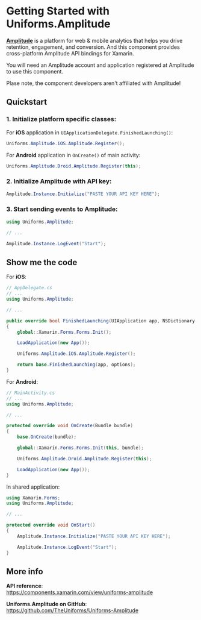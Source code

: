 # Getting Started with Uniforms.Amplitude

[**Amplitude**](https://amplitude.com) is a platform for web & mobile analytics that helps you drive retention, engagement, and conversion. And this component provides cross-platform Amplitude API bindings for Xamarin.

You will need an Amplitude account and application registered at Amplitude to use this component.

Plase note, the component developers aren't affiliated with Amplitude!


Quickstart
----------

### 1. Initialize platform specific classes:

For **iOS** application in `UIApplicationDelegate.FinishedLaunching()`:

```csharp
Uniforms.Amplitude.iOS.Amplitude.Register();
```

For **Android** application in `OnCreate()` of main activity:

```csharp
Uniforms.Amplitude.Droid.Amplitude.Register(this);
```

### 2. Initialize Amplitude with API key:

```csharp
Amplitude.Instance.Initialize("PASTE YOUR API KEY HERE");
```

### 3. Start sending events to Amplitude:

```csharp
using Uniforms.Amplitude;

// ...

Amplitude.Instance.LogEvent("Start");
```


Show me the code
----------------

For **iOS**:

```csharp
// AppDelegate.cs
// ...
using Uniforms.Amplitude;

// ...

public override bool FinishedLaunching(UIApplication app, NSDictionary options)
{
    global::Xamarin.Forms.Forms.Init();

    LoadApplication(new App());

    Uniforms.Amplitude.iOS.Amplitude.Register();

    return base.FinishedLaunching(app, options);
}
```


For **Android**:

```csharp
// MainActivity.cs
// ...
using Uniforms.Amplitude;

// ...

protected override void OnCreate(Bundle bundle)
{
    base.OnCreate(bundle);

    global::Xamarin.Forms.Forms.Init(this, bundle);

    Uniforms.Amplitude.Droid.Amplitude.Register(this);

    LoadApplication(new App());
}
```

In shared application:

```csharp
using Xamarin.Forms;
using Uniforms.Amplitude;

// ...

protected override void OnStart()
{
    Amplitude.Instance.Initialize("PASTE YOUR API KEY HERE");

    Amplitude.Instance.LogEvent("Start");
}
```


More info
---------

**API reference**:  
https://components.xamarin.com/view/uniforms-amplitude

**Uniforms.Amplitude on GitHub**:  
https://github.com/TheUniforms/Uniforms-Amplitude
